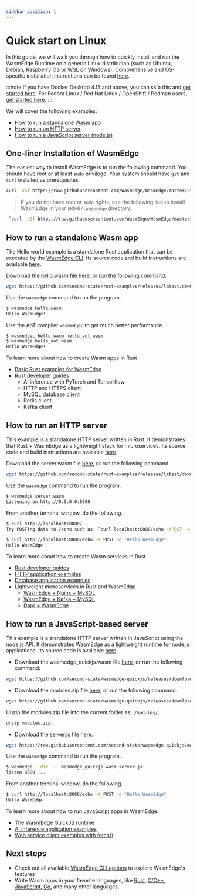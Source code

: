 ```yaml
---
sidebar_position: 1
---
```


# Quick start on Linux

In this guide, we will walk you through how to quickly install and run the WasmEdge Runtime on a generic Linux distribution (such as Ubuntu, Debian, Raspberry OS or WSL on Windows). Comprehensive and OS-specific installation instructions can be found [here](../build-and-run/install).

:::note 
If you have Docker Desktop 4.15 and above, you can skip this and [get started here](quick_start_docker). For Fedora Linux / Red Hat Linux / OpenShift / Podman users, [get started here](quick_start_redhat).
:::

We will cover the following examples:

* [How to run a standalone Wasm app](#run-a-standalone-wasm-app)
* [How to run an HTTP server](#run-an-http-server)
* [How to run a JavaScript server (node.js)](#run-a-javascript-based-server)


## One-liner Installation of WasmEdge

The easiest way to install WasmEdge is to run the following command. You should have root or at least `sudo` privilege. Your system should have `git` and `curl` installed as prerequisites.

```bash
curl -sSf https://raw.githubusercontent.com/WasmEdge/WasmEdge/master/utils/install.sh | sudo bash -s -- -p /usr/local
```

> If you do not have root or `sudo` rights, use the following line to install WasmEdge in your `$HOME/.wasmedge` directory:

```bash
 `curl -sSf https://raw.githubusercontent.com/WasmEdge/WasmEdge/master/utils/install.sh | bash`
```


## How to run a standalone Wasm app

The Hello world example is a standalone Rust application that can be executed by the [WasmEdge CLI](../build-and-run/cli). Its source code and build instructions are available [here](https://github.com/second-state/rust-examples/tree/main/hello).

Download the hello.wasm file [here](https://github.com/second-state/rust-examples/releases/latest/download/hello.wasm), or run the following command:

```bash
wget https://github.com/second-state/rust-examples/releases/latest/download/hello.wasm
```

Use the `wasmedge` command to run the program.

```bash
$ wasmedge hello.wasm
Hello WasmEdge!
```

Use the AoT compiler `wasmedgec` to get much better performance.

```bash
$ wasmedgec hello.wasm hello_aot.wasm
$ wasmedge hello_aot.wasm
Hello WasmEdge!
```

To learn more about how to create Wasm apps in Rust

* [Basic Rust examples for WasmEdge](https://github.com/second-state/rust-examples)
* [Rust developer guides](../../category/develop-wasm-apps-in-rust)
  * AI inference with PyTorch and Tensorflow
  * HTTP and HTTPS client
  * MySQL database client
  * Redis client
  * Kafka client

## How to run an HTTP server

This example is a standalone HTTP server written in Rust. It demonstrates that Rust + WasmEdge as a lightweight stack for microservices. Its source code and build instructions are available [here](https://github.com/second-state/rust-examples/tree/main/server).

Download the server.wasm file [here](https://github.com/second-state/rust-examples/releases/latest/download/server.wasm), or run the following command:

```bash
wget https://github.com/second-state/rust-examples/releases/latest/download/server.wasm
```

Use the `wasmedge` command to run the program.

```bash
$ wasmedge server.wasm
Listening on http://0.0.0.0:8080
```

From another terminal window, do the following.

```bash
$ curl http://localhost:8080/
Try POSTing data to /echo such as: `curl localhost:8080/echo -XPOST -d 'hello world'`

$ curl http://localhost:8080/echo -X POST -d "Hello WasmEdge"
Hello WasmEdge
```

To learn more about how to create Wasm services in Rust

* [Rust developer guides](../../category/develop-wasm-apps-in-rust)
* [HTTP application examples](https://github.com/WasmEdge/wasmedge_hyper_demo)
* [Database application examples](https://github.com/WasmEdge/wasmedge-db-examples)
* Lightweight microservices in Rust and WasmEdge
  * [WasmEdge + Nginx + MySQL](https://github.com/second-state/microservice-rust-mysql)
  * [WasmEdge + Kafka + MySQL](https://github.com/docker/awesome-compose/tree/master/wasmedge-kafka-mysql)
  * [Dapr + WasmEdge](https://github.com/second-state/dapr-wasm)


## How to run a JavaScript-based server

This example is a standalone HTTP server written in JavaScript using the node.js API. It demonstrates WasmEdge as a lightweight runtime for node.js applications.
Its source code is available [here](https://github.com/second-state/wasmedge-quickjs/tree/main/example_js/docker_wasm/server).

* Download the wasmedge_quickjs.wasm file [here](https://github.com/second-state/wasmedge-quickjs/releases/download/v0.5.0-alpha/wasmedge_quickjs.wasm), or run the following command:

```bash
wget https://github.com/second-state/wasmedge-quickjs/releases/download/v0.5.0-alpha/wasmedge_quickjs.wasm
```

* Download the modules.zip file [here](https://github.com/second-state/wasmedge-quickjs/releases/download/v0.5.0-alpha/modules.zip), or run the following command:

```bash
wget https://github.com/second-state/wasmedge-quickjs/releases/download/v0.5.0-alpha/modules.zip
```

Unzip the modules.zip file into the current folder as `./modules/`.

```bash
unzip modules.zip
```

* Download the server.js file [here](https://raw.githubusercontent.com/second-state/wasmedge-quickjs/main/example_js/docker_wasm/server/server.js).

```bash
wget https://raw.githubusercontent.com/second-state/wasmedge-quickjs/main/example_js/docker_wasm/server/server.js
```

Use the `wasmedge` command to run the program.

```bash
$ wasmedge --dir .:. wasmedge_quickjs.wasm server.js
listen 8080 ...
```

From another terminal window, do the following.

```bash
$ curl http://localhost:8080/echo -X POST -d "Hello WasmEdge"
Hello WasmEdge
```

To learn more about how to run JavaScript apps in WasmEdge.

* [The WasmEdge QuickJS runtime](https://github.com/second-state/wasmedge-quickjs)
* [AI inference application examples](https://github.com/second-state/wasmedge-quickjs/tree/main/example_js/tensorflow_lite_demo)
* [Web service client examples with fetch()](https://github.com/second-state/wasmedge-quickjs/blob/main/example_js/wasi_http_fetch.js)


## Next steps

* Check out all available [WasmEdge CLI options](../build-and-run/cli) to explore WasmEdge's features
* Write Wasm apps in your favorite languages, like [Rust](../../category/develop-wasm-apps-in-rust), [C/C++](../../category/develop-wasm-apps-in-cc), [JavaScript](../../category/develop-wasm-apps-in-javascript), [Go](../../category/develop-wasm-apps-in-go), and many other languages.
